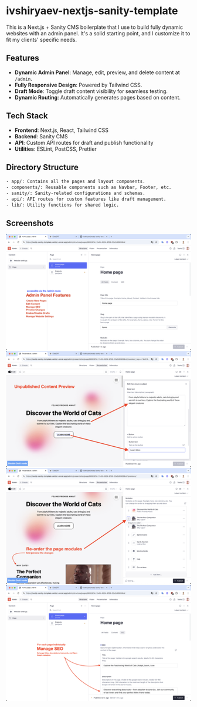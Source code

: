 # ivshiryaev-nextjs-sanity-template

This is a Next.js + Sanity CMS boilerplate that I use to build fully dynamic websites with an admin panel. It's a solid starting point, and I customize it to fit my clients' specific needs.

## Features
- **Dynamic Admin Panel**: Manage, edit, preview, and delete content at `/admin`.
- **Fully Responsive Design**: Powered by Tailwind CSS.
- **Draft Mode**: Toggle draft content visibility for seamless testing.
- **Dynamic Routing**: Automatically generates pages based on content.

## Tech Stack
- **Frontend**: Next.js, React, Tailwind CSS
- **Backend**: Sanity CMS
- **API**: Custom API routes for draft and publish functionality
- **Utilities**: ESLint, PostCSS, Prettier

## Directory Structure
```plaintext
- app/: Contains all the pages and layout components.
- components/: Reusable components such as Navbar, Footer, etc.
- sanity/: Sanity-related configurations and schemas.
- api/: API routes for custom features like draft management.
- lib/: Utility functions for shared logic.
```

## Screenshots
![1](./github/images/[1].png)
![2](./github/images/[2].png)
![3](./github/images/[3].png)
![4](./github/images/[4].png)
